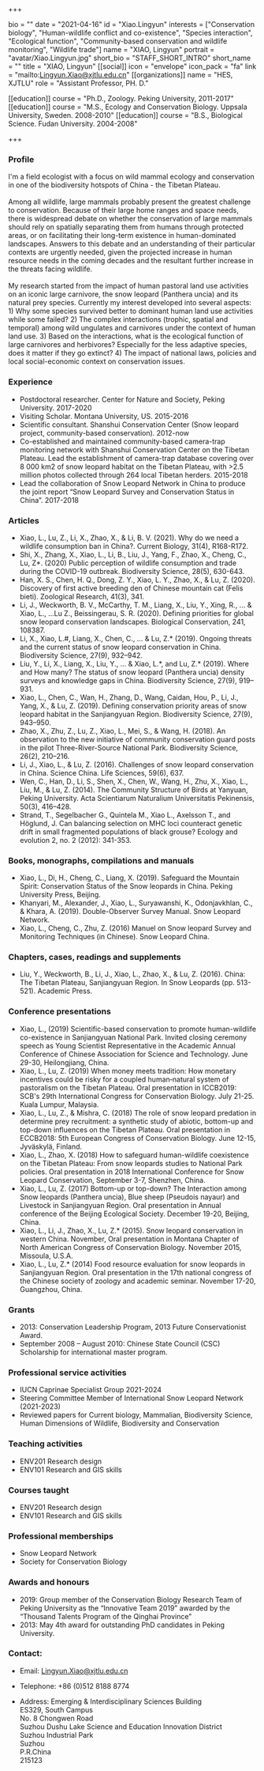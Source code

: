 +++

bio = ""
date = "2021-04-16"
id = "Xiao.Lingyun"
interests = ["Conservation biology", "Human-wildlife conflict and co-existence", "Species interaction", "Ecological function", "Community-based conservation and wildlife monitoring", "Wildlife trade"]
name = "XIAO, Lingyun"
portrait = "avatar/Xiao.Lingyun.jpg"
short_bio = "STAFF_SHORT_INTRO"
short_name = ""
title = "XIAO, Lingyun"
[[social]]
    icon = "envelope"
    icon_pack = "fa"
    link = "mailto:Lingyun.Xiao@xjtlu.edu.cn"
[[organizations]]
    name = "HES, XJTLU"
    role = "Assistant Professor, PH. D."

[[education]]
    course = "Ph.D., Zoology. Peking University, 2011-2017"
[[education]]
    course = "M.S., Ecology and Conservation Biology. Uppsala University, Sweden. 2008-2010"
[[education]]
    course = "B.S., Biological Science. Fudan University. 2004-2008"

+++

### Profile

I'm a field ecologist with a focus on wild mammal ecology and conservation in one of the biodiversity hotspots of China - the Tibetan Plateau.<br><br>Among all wildlife, large mammals probably present the greatest challenge to conservation. Because of their large home ranges and space needs, there is widespread debate on whether the conservation of large mammals should rely on spatially separating them from humans through protected areas, or on facilitating their long-term existence in human-dominated landscapes. Answers to this debate and an understanding of their particular contexts are urgently needed, given the projected increase in human resource needs in the coming decades and the resultant further increase in the threats facing wildlife. <br><br>My research started from the impact of human pastoral land use activities on an iconic large carnivore, the snow leopard (Panthera uncia) and its natural prey species. Currently my interest developed into several aspects: <br>1) Why some species survived better to dominant human land use activities while some failed? 2) The complex interactions (trophic, spatial and temporal) among wild ungulates and carnivores under the context of human land use. 3) Based on the interactions, what is the ecological function of large carnivores and herbivores? Especially for the less adaptive species, does it matter if they go extinct? 4) The impact of national laws, policies and local social-economic context on conservation issues.<br>

###  Experience

<ul> <li> Postdoctoral researcher. Center for Nature and Society, Peking University. 2017-2020 </li><li> Visiting Scholar. Montana University, US. 2015-2016 </li><li> Scientific consultant. Shanshui Conservation Center (Snow leopard project, community-based conservation). 2012-now </li><li> Co-established and maintained community-based camera-trap monitoring network with Shanshui Conservation Center on the Tibetan Plateau. Lead the establishment of camera-trap database covering over 8 000 km2 of snow leopard habitat on the Tibetan Plateau, with >2.5 million photos collected through 264 local Tibetan herders. 2015-2018 </li><li> Lead the collaboration of Snow Leopard Network in China to produce the joint report “Snow Leopard Survey and Conservation Status in China”. 2017-2018 </li> </ul>

###  Articles

<ul> <li> Xiao, L., Lu, Z., Li, X., Zhao, X., & Li, B. V. (2021). Why do we need a wildlife consumption ban in China?. Current Biology, 31(4), R168-R172. </li><li> Shi, X., Zhang, X., Xiao, L., Li, B., Liu, J., Yang, F., Zhao, X., Cheng, C., Lu, Z*. (2020) Public perception of wildlife consumption and trade during the COVID-19 outbreak. Biodiversity Science, 28(5), 630-643. </li><li> Han, X. S., Chen, H. Q., Dong, Z. Y., Xiao, L. Y., Zhao, X., & Lu, Z. (2020). Discovery of first active breeding den of Chinese mountain cat (Felis bieti). Zoological Research, 41(3), 341. </li><li> Li, J., Weckworth, B. V., McCarthy, T. M., Liang, X., Liu, Y., Xing, R., ... & Xiao, L., …Lu Z., Beissingerau, S. R. (2020). Defining priorities for global snow leopard conservation landscapes. Biological Conservation, 241, 108387.  </li><li> Li, X., Xiao, L.#, Liang, X., Chen, C., … & Lu, Z.* (2019). Ongoing threats and the current status of snow leopard conservation in China. Biodiversity Science, 27(9), 932–942. </li><li> Liu, Y., Li, X., Liang, X., Liu, Y., … & Xiao, L.*, and Lu, Z.* (2019). Where and How many? The status of snow leopard (Panthera uncia) density surveys and knowledge gaps in China. Biodiversity Science, 27(9), 919–931. </li><li> Xiao, L., Chen, C., Wan, H., Zhang, D., Wang, Caidan, Hou, P., Li, J., Yang, X., & Lu, Z. (2019). Defining conservation priority areas of snow leopard habitat in the Sanjiangyuan Region. Biodiversity Science, 27(9), 943–950. </li><li> Zhao, X., Zhu, Z., Lu, Z., Xiao, L., Mei, S., & Wang, H. (2018). An observation to the new initiative of community conservation guard posts in the pilot Three-River-Source National Park. Biodiversity Science, 26(2), 210–216. </li><li> Li, J., Xiao, L., & Lu, Z. (2016). Challenges of snow leopard conservation in China. Science China. Life Sciences, 59(6), 637. </li><li> Wen, C., Han, D., Li, S., Shen, X., Chen, W., Wang, H., Zhu, X., Xiao, L., Liu, M., & Lu, Z. (2014). The Community Structure of Birds at Yanyuan, Peking University. Acta Scientiarum Naturalium Universitatis Pekinensis, 50(3), 416–428. </li><li> Strand, T., Segelbacher G., Quintela M., Xiao L., Axelsson T., and Höglund, J. Can balancing selection on MHC loci counteract genetic drift in small fragmented populations of black grouse? Ecology and evolution 2, no. 2 (2012): 341-353. </li> </ul>

###  Books, monographs, compilations and manuals

<ul> <li> Xiao, L., Di, H., Cheng, C., Liang, X. (2019). Safeguard the Mountain Spirit: Conservation Status of the Snow leopards in China. Peking University Press, Beijing. </li><li> Khanyari, M., Alexander, J., Xiao, L., Suryawanshi, K., Odonjavkhlan, C., & Khara, A. (2019). Double-Observer Survey Manual. Snow Leopard Network. </li><li> Xiao, L., Cheng, C., Zhu, Z. (2016) Manuel on Snow leopard Survey and Monitoring Techniques (in Chinese). Snow Leopard China. </li> </ul>

###  Chapters, cases, readings and supplements

<ul> <li> Liu, Y., Weckworth, B., Li, J., Xiao, L., Zhao, X., & Lu, Z. (2016). China: The Tibetan Plateau, Sanjiangyuan Region. In Snow Leopards (pp. 513-521). Academic Press. </li> </ul>

###  Conference presentations

<ul> <li> Xiao, L., (2019) Scientific-based conservation to promote human-wildlife co-existence in Sanjiangyuan National Park. Invited closing ceremony speech as Young Scientist Representative in the Academic Annual Conference of Chinese Association for Science and Technology. June 29-30, Heilongjiang, China. </li><li> Xiao, L., Lu, Z. (2019) When money meets tradition: How monetary incentives could be risky for a coupled human‐natural system of pastoralism on the Tibetan Plateau. Oral presentation in ICCB2019: SCB's 29th International Congress for Conservation Biology. July 21-25. Kuala Lumpur, Malaysia. </li><li> Xiao, L., Lu, Z., & Mishra, C. (2018) The role of snow leopard predation in determine prey recruitment: a synthetic study of abiotic, bottom-up and top-down influences on the Tibetan Plateau. Oral presentation in ECCB2018: 5th European Congress of Conservation Biology. June 12-15, Jyväskylä, Finland. </li><li> Xiao, L., Zhao, X. (2018) How to safeguard human-wildlife coexistence on the Tibetan Plateau: From snow leopards studies to National Park policies. Oral presentation in 2018 International Conference for Snow Leopard Conservation, September 3-7, Shenzhen, China. </li><li> Xiao, L., Lu, Z. (2017) Bottom-up or top-down? The Interaction among Snow leopards (Panthera uncia), Blue sheep (Pseudois nayaur) and Livestock in Sanjiangyuan Region. Oral presentation in Annual conference of the Beijing Ecological Society. December 19-20, Beijing, China. </li><li> Xiao, L., Li, J., Zhao, X., Lu, Z.* (2015). Snow leopard conservation in western China. November, Oral presentation in Montana Chapter of North American Congress of Conservation Biology. November 2015, Missoula, U.S.A. </li><li> Xiao, L., Lu, Z.* (2014) Food resource evaluation for snow leopards in Sanjiangyuan Region. Oral presentation in the 17th national congress of the Chinese society of zoology and academic seminar. November 17-20, Guangzhou, China. </li> </ul>

###  Grants

<ul> <li> 2013: Conservation Leadership Program, 2013 Future Conservationist Award. </li><li> September 2008 – August 2010: Chinese State Council (CSC) Scholarship for international master program. </li> </ul>

###  Professional service activities

<ul> <li> IUCN Caprinae Specialist Group 2021-2024 </li><li> Steering Committee Member of International Snow Leopard Network (2021-2023) </li><li> Reviewed papers for Current biology, Mammalian, Biodiversity Science, Human Dimensions of Wildlife, Biodiversity and Conservation </li> </ul>

###  Teaching activities

<ul> <li> ENV201 Research design </li><li> ENV101 Research and GIS skills </li> </ul>

###  Courses taught

<ul> <li> ENV201 Research design </li><li> ENV101 Research and GIS skills </li> </ul>

###  Professional memberships

<ul> <li> Snow Leopard Network </li><li> Society for Conservation Biology </li> </ul>

###  Awards and honours

<ul> <li> 2019: Group member of the Conservation Biology Research Team of Peking University as the “Innovative Team 2019” awarded by the “Thousand Talents Program of the Qinghai Province” </li><li> 2013: May 4th award for outstanding PhD candidates in Peking University. </li> </ul>


### Contact:

 - Email: Lingyun.Xiao@xjtlu.edu.cn

 - Telephone: +86 (0)512 8188 8774

 - Address: Emerging & Interdisciplinary Sciences Building<br>ES329, South Campus<br>No. 8 Chongwen Road<br> Suzhou Dushu Lake Science and Education Innovation District <br> Suzhou Industrial Park <br> Suzhou <br> P.R.China<br> 215123<br><br>
